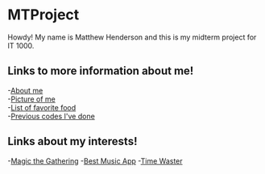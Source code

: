 # MTProject
Howdy!
My name is Matthew Henderson and this is my midterm project for IT 1000.

## Links to more information about me!
-[About me](aboutme.md)</br>
-[Picture of me](picture.md)</br>
-[List of favorite food](list.md)</br>
-[Previous codes I've done](PreviousCode.md)</br>

## Links about my interests!
-[Magic the Gathering](https://magic.wizards.com/en)
-[Best Music App](https://www.spotify.com/us/)
-[Time Waster](https://www.youtube.com/)
